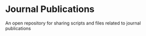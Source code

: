# Journal Publications
An open repository for sharing scripts and files related to journal publications
